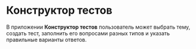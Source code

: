 # Конструктор тестов

В приложении **Конструктор тестов** пользователь может выбрать тему, 
создать тест, заполнить его вопросами разных типов и указать правильные варианты ответов.


